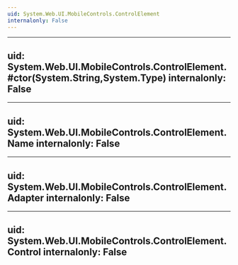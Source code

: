 ```yaml
---
uid: System.Web.UI.MobileControls.ControlElement
internalonly: False
---
```


---
uid: System.Web.UI.MobileControls.ControlElement.#ctor(System.String,System.Type)
internalonly: False
---

---
uid: System.Web.UI.MobileControls.ControlElement.Name
internalonly: False
---

---
uid: System.Web.UI.MobileControls.ControlElement.Adapter
internalonly: False
---

---
uid: System.Web.UI.MobileControls.ControlElement.Control
internalonly: False
---

